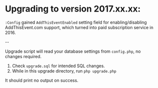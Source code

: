 Upgrading to version 2017.xx.xx:
================================

`:Config` gained `AddThisEventEnabled` setting field for enabling/disabling AddThisEvent.com support,
which turned into paid subscription service in 2016.

--

Upgrade script will read your database settings from `config.php`, no changes required.

1. Check `upgrade.sql` for intended SQL changes.
2. While in this upgrade directory, run `php upgrade.php`

It should print no output on success.
